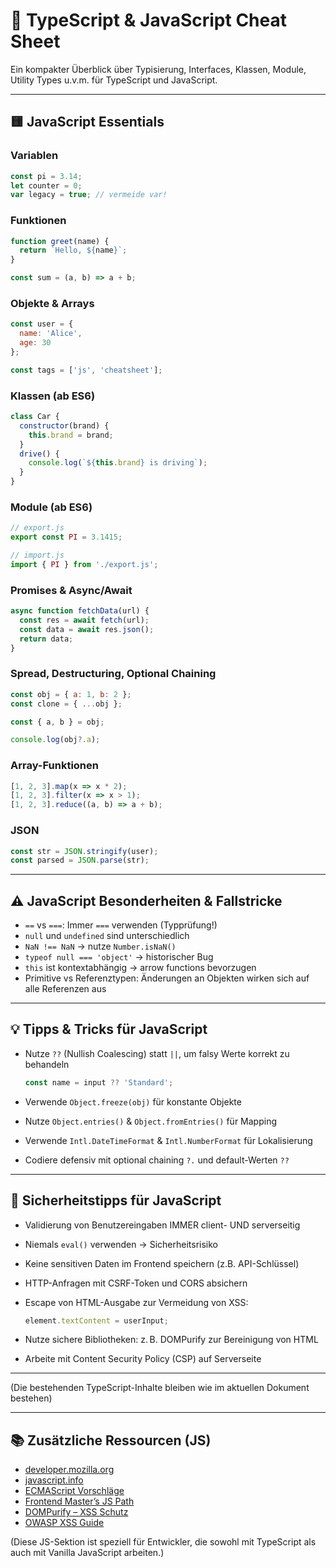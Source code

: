 # 📘 TypeScript & JavaScript Cheat Sheet

Ein kompakter Überblick über Typisierung, Interfaces, Klassen, Module, Utility Types u.v.m. für TypeScript und JavaScript.

---

## 🟨 JavaScript Essentials

### Variablen

```js
const pi = 3.14;
let counter = 0;
var legacy = true; // vermeide var!
```

### Funktionen

```js
function greet(name) {
  return `Hello, ${name}`;
}

const sum = (a, b) => a + b;
```

### Objekte & Arrays

```js
const user = {
  name: 'Alice',
  age: 30
};

const tags = ['js', 'cheatsheet'];
```

### Klassen (ab ES6)

```js
class Car {
  constructor(brand) {
    this.brand = brand;
  }
  drive() {
    console.log(`${this.brand} is driving`);
  }
}
```

### Module (ab ES6)

```js
// export.js
export const PI = 3.1415;

// import.js
import { PI } from './export.js';
```

### Promises & Async/Await

```js
async function fetchData(url) {
  const res = await fetch(url);
  const data = await res.json();
  return data;
}
```

### Spread, Destructuring, Optional Chaining

```js
const obj = { a: 1, b: 2 };
const clone = { ...obj };

const { a, b } = obj;

console.log(obj?.a);
```

### Array-Funktionen

```js
[1, 2, 3].map(x => x * 2);
[1, 2, 3].filter(x => x > 1);
[1, 2, 3].reduce((a, b) => a + b);
```

### JSON

```js
const str = JSON.stringify(user);
const parsed = JSON.parse(str);
```

---

## ⚠️ JavaScript Besonderheiten & Fallstricke

* `==` vs `===`: Immer `===` verwenden (Typprüfung!)
* `null` und `undefined` sind unterschiedlich
* `NaN !== NaN` → nutze `Number.isNaN()`
* `typeof null === 'object'` → historischer Bug
* `this` ist kontextabhängig → arrow functions bevorzugen
* Primitive vs Referenztypen: Änderungen an Objekten wirken sich auf alle Referenzen aus

---

## 💡 Tipps & Tricks für JavaScript

* Nutze `??` (Nullish Coalescing) statt `||`, um falsy Werte korrekt zu behandeln

  ```js
  const name = input ?? 'Standard';
  ```
* Verwende `Object.freeze(obj)` für konstante Objekte
* Nutze `Object.entries()` & `Object.fromEntries()` für Mapping
* Verwende `Intl.DateTimeFormat` & `Intl.NumberFormat` für Lokalisierung
* Codiere defensiv mit optional chaining `?.` und default-Werten `??`

---

## 🔐 Sicherheitstipps für JavaScript

* Validierung von Benutzereingaben IMMER client- UND serverseitig
* Niemals `eval()` verwenden → Sicherheitsrisiko
* Keine sensitiven Daten im Frontend speichern (z.B. API-Schlüssel)
* HTTP-Anfragen mit CSRF-Token und CORS absichern
* Escape von HTML-Ausgabe zur Vermeidung von XSS:

  ```js
  element.textContent = userInput;
  ```
* Nutze sichere Bibliotheken: z. B. DOMPurify zur Bereinigung von HTML
* Arbeite mit Content Security Policy (CSP) auf Serverseite

---

(Die bestehenden TypeScript-Inhalte bleiben wie im aktuellen Dokument bestehen)

---

## 📚 Zusätzliche Ressourcen (JS)

* [developer.mozilla.org](https://developer.mozilla.org/de/docs/Web/JavaScript)
* [javascript.info](https://javascript.info)
* [ECMAScript Vorschläge](https://github.com/tc39/proposals)
* [Frontend Master’s JS Path](https://frontendmasters.com/learn/javascript/)
* [DOMPurify – XSS Schutz](https://github.com/cure53/DOMPurify)
* [OWASP XSS Guide](https://owasp.org/www-community/attacks/xss/)

(Diese JS-Sektion ist speziell für Entwickler, die sowohl mit TypeScript als auch mit Vanilla JavaScript arbeiten.)
